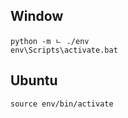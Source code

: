 ## Window
```
python -m ㄴ ./env
env\Scripts\activate.bat
```

## Ubuntu
```
source env/bin/activate
```
